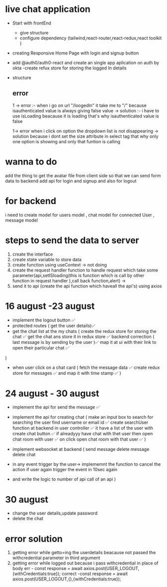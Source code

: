  # live chat application

 - Start with frontEnd 
   - give structure 
   - configure dependency (tailwind,react-router,react-redux,react toolkit )

- creating Responsive Home Page with login and signup button

- add  @auth0/auth0-react  and create an single app aplication on auth by okta
 -create refux store for storing the logged In details

- structure

  ## error 
    1 -> error :- when i go on url "/loogedIn" it take me to "/" because isauthenticated value is always giving false value
     -> solution :- i have to use isLoading beacause it is loading that's why  isauthenticated value is false 

   1-> error when i click on option the dropdown list is not disappearing 
    -> solution because i dont set the size attribute in select tag that why only one option is showing and only that funtion is calling 


# wanna to do 
  add the thing to get the avatar file from client side so that we can send form data to backend 
  add api for login and signup and also for logout 


# for backend 
i need to create model for users model  , chat model for  connected User , message model 


 #  steps to send the data to server 
   1. create the interface 
   2. create state variable to store data 
   3. create function using useContext -> not doing 
   4. create the request handler function to handle request which take some parameter(api,setISloading(this is function which is call by other function in request handler ),call back function,alert) ->
   5. send it to api (create the api function which haveall the api's) using axios 

# 16 august -23 august 
- implement the logout button  ✅
- protected routes ( get the user details)✅
- get the chat list at the my chats (
   create the redux store for storing the chat ✅
   get the chat ans store it in redux store ✅
   backend correction ( last message is by sending by the user )✅
   map it at ui  with their link to open their particular chat ✅

)
- when user click on a chat card (
  fetch the message data ✅
  create redux store for messages ✅
  and map it with  time stamp ✅
)

# 24 august - 30 august 
- implement the api for send the message ✅
- implement the api for creating chat (
   make an input box to search for searching the user find username or email id ✅
   create searchUser function  at backend in user controller ✅
   it have a list of the user with create chat button ✅
   if alreadyyy have chat with thet user then open chat room with user ✅
   on click  open chat room  with that user ✅
  )
- implement websocket at backend (
    send message 
    delete message 
    delete chat 


- in any event  trigger by the user-> implememnt the function to cancel the action if user again trigger the event in 10sec again 
- and write the logic to number of api call of an api
)

# 30 august 
- change the user details,update password 
- delete the chat 


# error solution 
1. getting error while getto=ing the userdetails beacause not passed the withcredential  parameter in third argument 
1. getting error while logged out because i pass withcredential in place of body 
    err -  const response = await axios.post(USER_LOGOUT,{withCredentials:true});
    correct -const response = await axios.post(USER_LOGOUT,{},{withCredentials:true});